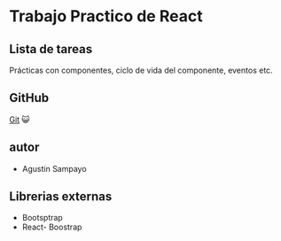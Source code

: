 # Trabajo Practico de React

## Lista de tareas

Prácticas con componentes, ciclo de vida del componente, eventos etc.

## GitHub

[Git](https://github.com/agustines82/ListaTareas) :smiley_cat:

## autor

-   Agustin Sampayo

## Librerias externas

-   Bootsptrap
-   React- Boostrap
